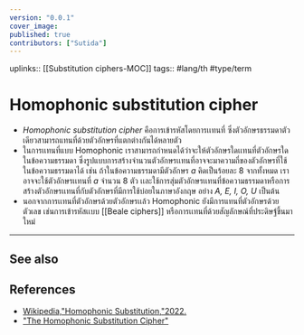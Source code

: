 ```yaml
---
version: "0.0.1"
cover_image:
published: true
contributors: ["Sutida"]
---
```

uplinks:: [[Substitution ciphers-MOC]]
tags:: #lang/th #type/term 

# Homophonic substitution cipher
- *Homophonic substitution cipher* คือการเข้ารหัสโดยการเเทนที่ ซึ่งตัวอักษรธรรมดาตัวเดียวสามารถแทนที่ด้วยตัวอักษรที่แตกต่างกันได้หลายตัว
- ในการเเทนที่แบบ Homophonic เราสามารถกำหนดได้ว่าจะให้ตัวอักษรใดเเทนที่ตัวอักษรใดในข้อความธรรมดา ซึ่งรูปแบบการสร้างจำนวนตัวอักษรเเทนที่อาจจะมาความถี่ของตัวอักษรที่ใช้ในข้อความธรรมดาได้ เช่น ถ้าในข้อความธรรมดามีตัวอักษร *a* คิดเป็นร้อยละ 8 จากทั้งหมด เราอาจจะใช้ตัวอักษรเเทนที่ *a* จำนวน 8 ตัว เเละใช้การสุ่มตัวอักษรเเทนที่ข้อความธรรมดาหรือการสร้างตัวอักษรเเทนที่กับตัวอักษรที่มีการใช้บ่อยในภาษาอังกฤษ อย่าง *A, E, I, O, U* เป็นต้น
- นอกจากการเเทนที่ตัวอักษรด้วยตัวอักษรเเล้ว Homophonic ยังมีการแทนที่ตัวอักษรด้วยตัวเลข เช่นการเข้ารหัสเเบบ [[Beale  ciphers]] หรือการเเทนที่ด้วยสัญลักษณ์ที่ประดิษฐ์ขึ้นมาใหม่ 

---
## See also

## References
- [Wikipedia,"Homophonic Substitution,"2022.](https://en.wikipedia.org/wiki/Substitution_cipher#Homophonic_substitution)
- ["The Homophonic Substitution Cipher"](https://www.simonsingh.net/The_Black_Chamber/homophonic_cipher.html)
